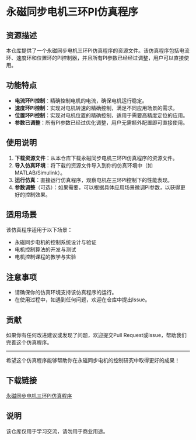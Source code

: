 # 永磁同步电机三环PI仿真程序

## 资源描述

本仓库提供了一个永磁同步电机三环PI仿真程序的资源文件。该仿真程序包括电流环、速度环和位置环的PI控制器，并且所有PI参数已经经过调整，用户可以直接使用。

## 功能特点

- **电流环PI控制**：精确控制电机的电流，确保电机运行稳定。
- **速度环PI控制**：实现对电机转速的精确控制，满足不同应用场景的需求。
- **位置环PI控制**：实现对电机位置的精确控制，适用于需要高精度定位的应用。
- **参数已调整**：所有PI参数已经过优化调整，用户无需额外配置即可直接使用。

## 使用说明

1. **下载资源文件**：从本仓库下载永磁同步电机三环PI仿真程序的资源文件。
2. **导入仿真环境**：将下载的资源文件导入到你的仿真环境中（如MATLAB/Simulink）。
3. **运行仿真**：直接运行仿真程序，观察电机在三环PI控制下的性能表现。
4. **参数调整**（可选）：如果需要，可以根据具体应用场景微调PI参数，以获得更好的控制效果。

## 适用场景

该仿真程序适用于以下场景：

- 永磁同步电机的控制系统设计与验证
- 电机控制算法的开发与测试
- 电机控制课程的教学与实验

## 注意事项

- 请确保你的仿真环境支持该仿真程序的运行。
- 在使用过程中，如遇到任何问题，欢迎在仓库中提出Issue。

## 贡献

如果你有任何改进建议或发现了问题，欢迎提交Pull Request或Issue，帮助我们完善这个仿真程序。

---

希望这个仿真程序能够帮助你在永磁同步电机的控制研究中取得更好的成果！

## 下载链接
[永磁同步电机三环PI仿真程序](https://pan.quark.cn/s/4b3d1bcddf72)

## 说明

该仓库仅用于学习交流，请勿用于商业用途。
